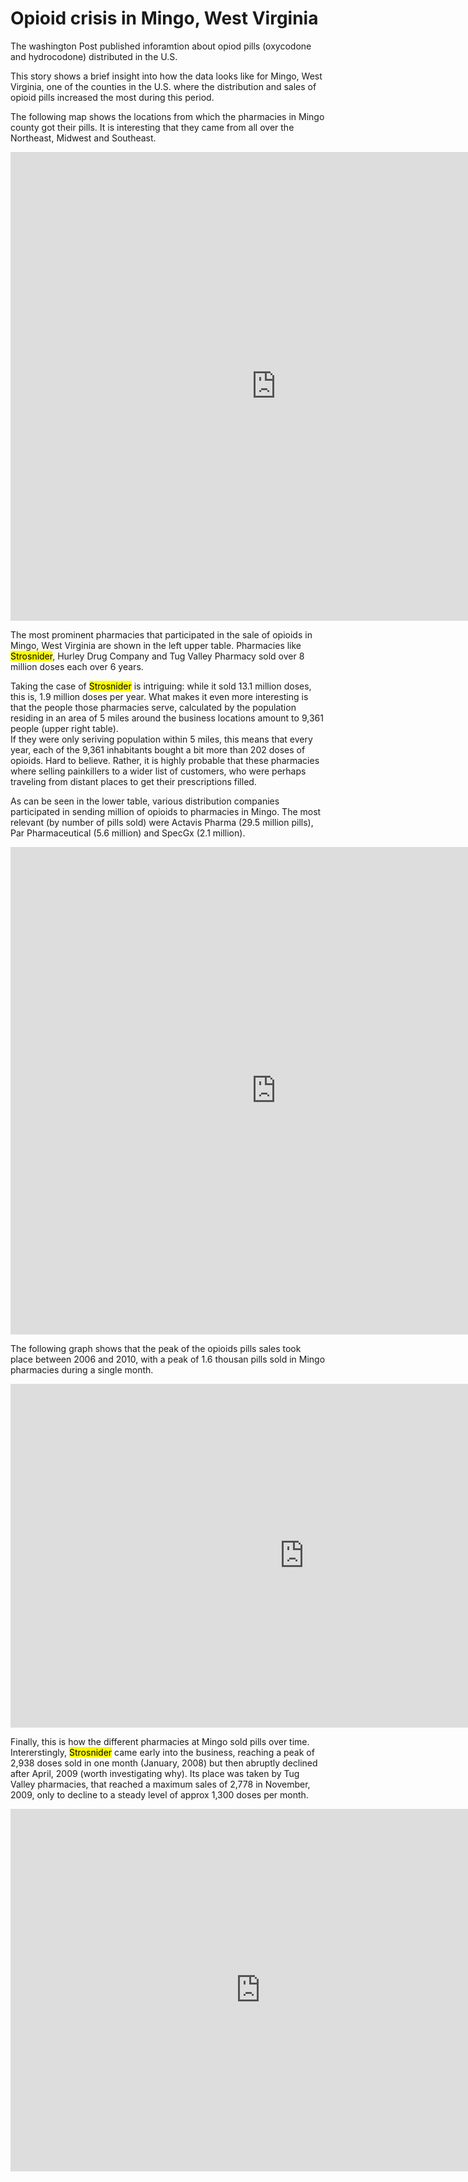 # Opioid crisis in Mingo, West Virginia

The washington Post published inforamtion about opiod pills (oxycodone and hydrocodone) distributed in the U.S. <br>

This story shows a brief insight into how the data looks like for Mingo, West Virginia, one of the counties in the U.S. where the distribution and sales of opioid pills increased the most during this period.<br>

The following map shows the locations from which the pharmacies in Mingo county got their pills. It is interesting that they came from all over the Northeast, Midwest and Southeast.

<iframe src="https://insights.arcgis.com/#/embed/5b81ff979ce14526a43044f967407340" width="850" height="750" frameborder="0"></iframe>

The most prominent pharmacies that participated in the sale of opioids in Mingo, West Virginia are shown in the left upper table. Pharmacies like <mark>Strosnider</mark>, Hurley Drug Company and Tug Valley Pharmacy sold over 8 million doses each over 6 years. <br>

Taking the case of <mark>Strosnider</mark> is intriguing: while it sold 13.1 million doses, this is, 1.9 million doses per year. What makes it even more interesting is that the people those pharmacies serve, calculated by the population residing in an area of 5 miles around the business locations amount to 9,361 people (upper right table).<br>
If they were only seriving population within 5 miles, this means that every year, each of the 9,361 inhabitants bought a bit more than 202 doses of opioids. Hard to believe. Rather, it is highly probable that these pharmacies where selling painkillers to a wider list of customers, who were perhaps traveling from distant places to get their prescriptions filled. <br>

As can be seen in the lower table, various distribution companies participated in sending million of opioids to pharmacies in Mingo. The most relevant (by number of pills sold) were Actavis Pharma (29.5 million pills), Par Pharmaceutical (5.6 million) and SpecGx (2.1 million).

<iframe src="https://insights.arcgis.com/#/embed/7fbe280733a3471abfd96ac860271960" width="850" height="780" frameborder="0"></iframe>

The following graph shows that the peak of the opioids pills sales took place between 2006 and 2010, with a peak of 1.6 thousan pills sold in Mingo pharmacies during a single month.

<iframe src="https://insights.arcgis.com/#/embed/9984bc4e53f44cc984075196c6bec67d" width="940" height="550" frameborder="0"></iframe>

<!-- The following is supposed to be a graph showing the distirbution of pills over time for each pharmacy, but it is not showing

<iframe src="https://insights.arcgis.com/#/embed/712210232fb249ae9d1738d642d8a31a" width="880" height="680" frameborder="0"></iframe> -->

Finally, this is how the different pharmacies at Mingo sold pills over time. Intererstingly, <mark>Strosnider</mark> came early into the business, reaching a peak of 2,938 doses sold in one month (January, 2008) but then abruptly declined after April, 2009 (worth investigating why). Its place was taken by Tug Valley pharmacies, that reached a maximum sales of 2,778 in November, 2009, only to decline to a steady level of approx 1,300 doses per month.

<iframe src="https://insights.arcgis.com/#/embed/a0f2fc57f832483eba635fb5aae21067" width="800" height="580" frameborder="0"></iframe>
